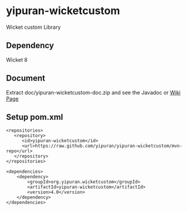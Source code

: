 # yipuran-wicketcustom
Wicket custom Library

## Dependency
Wicket 8


## Document
Extract doc/yipuran-wicketcustom-doc.zip and see the Javadoc
or [Wiki Page](../../wiki)

## Setup pom.xml
```
<repositories>
   <repository>
      <id>yipuran-wicketcustom</id>
      <url>https://raw.github.com/yipuran/yipuran-wicketcustom/mvn-repo</url>
   </repository>
</repositories>

<dependencies>
    <dependency>
        <groupId>org.yipuran.wicketcustom</groupId>
        <artifactId>yipuran-wicketcustom</artifactId>
        <version>4.0</version>
    </dependency>
</dependencies>
```

